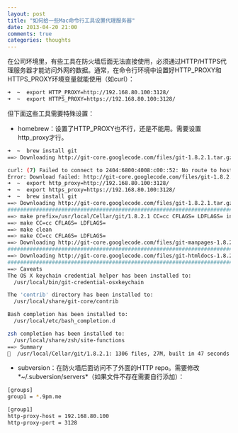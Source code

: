 ```yaml
---
layout: post
title: "如何给一些Mac命令行工具设置代理服务器"
date: 2013-04-20 21:00
comments: true
categories: thoughts
---
```


在公司环境里，有些工具在防火墙后面无法直接使用，必须通过HTTP/HTTPS代理服务器才能访问外网的数据。通常，在命令行环境中设置好HTTP\_PROXY和HTTPS\_PROXY环境变量就能使用（如curl）：

``` bash
➜  ~  export HTTP_PROXY=http://192.168.80.100:3128/
➜  ~  export HTTPS_PROXY=https://192.168.80.100:3128/
```

但下面这些工具需要特殊设置：

- homebrew：设置了HTTP\_PROXY也不行，还是不能用。需要设置http\_proxy才行。
``` bash
➜  ~  brew install git
==> Downloading http://git-core.googlecode.com/files/git-1.8.2.1.tar.gz

curl: (7) Failed to connect to 2404:6800:4008:c00::52: No route to host
Error: Download failed: http://git-core.googlecode.com/files/git-1.8.2.1.tar.gz
➜  ~  export http_proxy=http://192.168.80.100:3128/
➜  ~  export https_proxy=https://192.168.80.100:3128/
➜  ~  brew install git
==> Downloading http://git-core.googlecode.com/files/git-1.8.2.1.tar.gz
######################################################################## 100.0%
==> make prefix=/usr/local/Cellar/git/1.8.2.1 CC=cc CFLAGS= LDFLAGS= install
==> make CC=cc CFLAGS= LDFLAGS=
==> make clean
==> make CC=cc CFLAGS= LDFLAGS=
==> Downloading http://git-core.googlecode.com/files/git-manpages-1.8.2.1.tar.gz
######################################################################## 100.0%
==> Downloading http://git-core.googlecode.com/files/git-htmldocs-1.8.2.1.tar.gz
######################################################################## 100.0%
==> Caveats
The OS X keychain credential helper has been installed to:
  /usr/local/bin/git-credential-osxkeychain

The 'contrib' directory has been installed to:
  /usr/local/share/git-core/contrib

Bash completion has been installed to:
  /usr/local/etc/bash_completion.d

zsh completion has been installed to:
  /usr/local/share/zsh/site-functions
==> Summary
🍺  /usr/local/Cellar/git/1.8.2.1: 1306 files, 27M, built in 47 seconds
```

- subversion：在防火墙后面访问不了外面的HTTP repo。需要修改*~/.subversion/servers*（如果文件不存在需要自行添加）：
``` bash
[groups]
group1 = *.9pm.me

[group1]
http-proxy-host = 192.168.80.100
http-proxy-port = 3128

```
